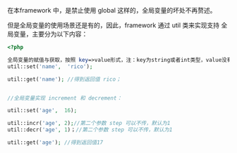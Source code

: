 在本framework 中，是禁止使用 global 这样的，全局变量的坏处不再赘述。

但是全局变量的使用场景还是有的，因此，framework 通过 util 类来实现支持 全局变量，主要分为以下内容：

```php
<?php

全局变量的赋值与获取，按照 key=>value形式，注：key为string或者int类型，value没有类型限制。
util::set('name',  'rico');

util::get('name'); //得到返回值 rico；


//全局变量实现 increment 和 decrement：

util::set('age',  16);

util::incr('age', 2);//第二个参数 step 可以不传，默认为1
util::decr('age', 1)；//第二个参数 step 可以不传，默认为1

util::get('age'); //得到返回值17

```